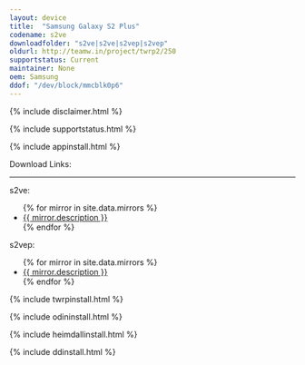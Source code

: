 ```yaml
---
layout: device
title:  "Samsung Galaxy S2 Plus"
codename: s2ve
downloadfolder: "s2ve|s2ve|s2vep|s2vep"
oldurl: http://teamw.in/project/twrp2/250
supportstatus: Current
maintainer: None
oem: Samsung
ddof: "/dev/block/mmcblk0p6"
---
```


{% include disclaimer.html %}

{% include supportstatus.html %}

{% include appinstall.html %}

<div class='page-heading'>Download Links:</div>
<hr />
<p class="text">s2ve:</p>
<ul>
{% for mirror in site.data.mirrors %}
  <li>
    <a href="{{ mirror.baseurl }}s2ve">
      {{ mirror.description }}
    </a>
  </li>
{% endfor %}
</ul>
<p class="text">s2vep:</p>
<ul>
{% for mirror in site.data.mirrors %}
  <li>
    <a href="{{ mirror.baseurl }}s2vep">
      {{ mirror.description }}
    </a>
  </li>
{% endfor %}
</ul>

{% include twrpinstall.html %}

{% include odininstall.html %}

{% include heimdallinstall.html %}

{% include ddinstall.html %}
